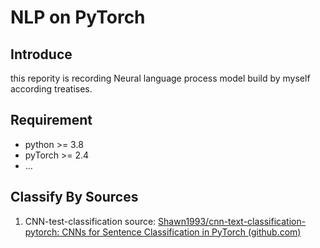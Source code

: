 # NLP on PyTorch

## Introduce

this repority is recording Neural language process model 
build by myself according treatises.

## Requirement

- python >= 3.8
- pyTorch >= 2.4
- ...

## Classify By Sources

1. CNN-test-classification source: [Shawn1993/cnn-text-classification-pytorch: CNNs for Sentence Classification in PyTorch (github.com)](https://github.com/Shawn1993/cnn-text-classification-pytorch)
